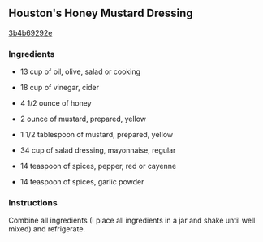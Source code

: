 ## Houston's Honey Mustard Dressing

[3b4b69292e](http://www.food.com/recipe/houstons-honey-mustard-dressing-366768)

### Ingredients

 - 13 cup of oil, olive, salad or cooking

 - 18 cup of vinegar, cider

 - 4 1/2 ounce of honey

 - 2 ounce of mustard, prepared, yellow

 - 1 1/2 tablespoon of mustard, prepared, yellow

 - 34 cup of salad dressing, mayonnaise, regular

 - 14 teaspoon of spices, pepper, red or cayenne

 - 14 teaspoon of spices, garlic powder

### Instructions

Combine all ingredients (I place all ingredients in a jar and shake until well mixed) and refrigerate.